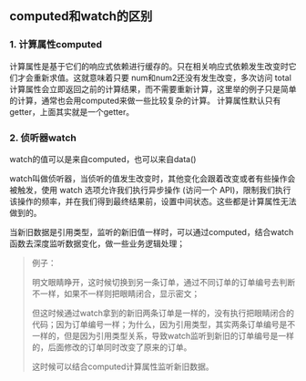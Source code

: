 ## computed和watch的区别

### 1. 计算属性computed

计算属性是基于它们的响应式依赖进行缓存的。只在相关响应式依赖发生改变时它们才会重新求值。这就意味着只要 num和num2还没有发生改变，多次访问 total 计算属性会立即返回之前的计算结果，而不需要重新计算，这里举的例子只是简单的计算，通常也会用computed来做一些比较复杂的计算。
计算属性默认只有getter，上面其实就是一个getter。

### 2. 侦听器watch

watch的值可以是来自computed，也可以来自data()

watch叫做侦听器，当侦听的值发生改变时，其他变化会跟着改变或者有些操作会被触发，使用 watch 选项允许我们执行异步操作 (访问一个 API)，限制我们执行该操作的频率，并在我们得到最终结果前，设置中间状态。这些都是计算属性无法做到的。



当新旧数据是引用类型，监听的新旧值一样时，可以通过computed，结合watch函数去深度监听数据变化，做一些业务逻辑处理；

> 例子：
>
> 明文眼睛睁开，这时候切换到另一条订单，通过不同订单的订单编号去判断不一样，如果不一样则把眼睛闭合，显示密文；
>
> 但这时候通过watch拿到的新旧两条订单是一样的，没有执行把眼睛闭合的代码；因为订单编号一样；为什么，因为引用类型，其实两条订单编号是不一样的，但是因为引用类型关系，导致watch监听到新旧的订单编号是一样的，后面修改的订单同时改变了原来的订单。
>
> 这时候可以结合computed计算属性监听新旧数据。


<Valine></Valine>